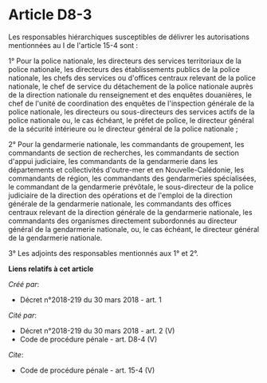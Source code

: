 # Article D8-3

Les responsables hiérarchiques susceptibles de délivrer les autorisations mentionnées au I de l'article 15-4 sont : 

1° Pour la police nationale, les directeurs des services territoriaux de la police nationale, les directeurs des
établissements publics de la police nationale, les chefs des services ou d'offices centraux relevant de la police nationale,
le chef de service du détachement de la police nationale auprès de la direction nationale du renseignement et des enquêtes
douanières, le chef de l'unité de coordination des enquêtes de l'inspection générale de la police nationale, les directeurs
ou sous-directeurs des services actifs de la police nationale ou, le cas échéant, le préfet de police, le directeur général
de la sécurité intérieure ou le directeur général de la police nationale ; 

2° Pour la gendarmerie nationale, les commandants de groupement, les commandants de section de recherches, les commandants de
section d'appui judiciaire, les commandants de la gendarmerie dans les départements et collectivités d'outre-mer et en
Nouvelle-Calédonie, les commandants de région, les commandants des gendarmeries spécialisées, le commandant de la gendarmerie
prévôtale, le sous-directeur de la police judiciaire de la direction des opérations et de l'emploi de la direction générale
de la gendarmerie nationale, les commandants des offices centraux relevant de la direction générale de la gendarmerie
nationale, les commandants des organismes directement subordonnés au directeur général de la gendarmerie nationale, ou, le
cas échéant, le directeur général de la gendarmerie nationale. 

3° Les adjoints des responsables mentionnés aux 1° et 2°.

**Liens relatifs à cet article**

_Créé par_:

  - Décret n°2018-219 du 30 mars 2018 - art. 1

_Cité par_:

  - Décret n°2018-219 du 30 mars 2018 - art. 2 (V)
  - Code de procédure pénale - art. D8-4 (V)

_Cite_:

  - Code de procédure pénale - art. 15-4 (V)
